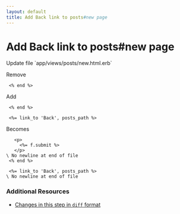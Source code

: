 ```yaml
---
layout: default
title: Add Back link to posts#new page
---
```


<h1 id="main">Add Back link to posts#new page</h1>
Update file `app/views/posts/new.html.erb`

Remove
<pre><code> &lt;% end %&gt;</code></pre>


Add
<pre><code> &lt;% end %&gt;
 
 &lt;%= link_to &#39;Back&#39;, posts_path %&gt;</code></pre>


Becomes
<pre><code>   &lt;p&gt;
     &lt;%= f.submit %&gt;
   &lt;/p&gt;
\ No newline at end of file
 &lt;% end %&gt;
 
 &lt;%= link_to &#39;Back&#39;, posts_path %&gt;
\ No newline at end of file
</code></pre>



### Additional Resources

* [Changes in this step in `diff` format](https://github.com/stevenhallen/rails_getting_started_bdd/commit/66c7f4b409d72aded3819b44ddee16bc452dde3d)

